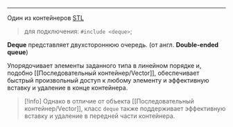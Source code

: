 ***
Один из контейнеров [STL](STL.md)
>для подключения: `#include <deque>`;

**Deque** представляет двухстороннюю очередь. (от англ. **Double-ended queue**)

Упорядочивает элементы заданного типа в линейном порядке и, подобно [[Последовательный контейнер/Vector]], обеспечивает быстрый произвольный доступ к любому элементу и эффективную вставку и удаление в конце контейнера.

>[!info] Однако в отличие от объекта [[Последовательный контейнер/Vector]], класс `deque` также поддерживает эффективную вставку и удаление в передней части контейнера.